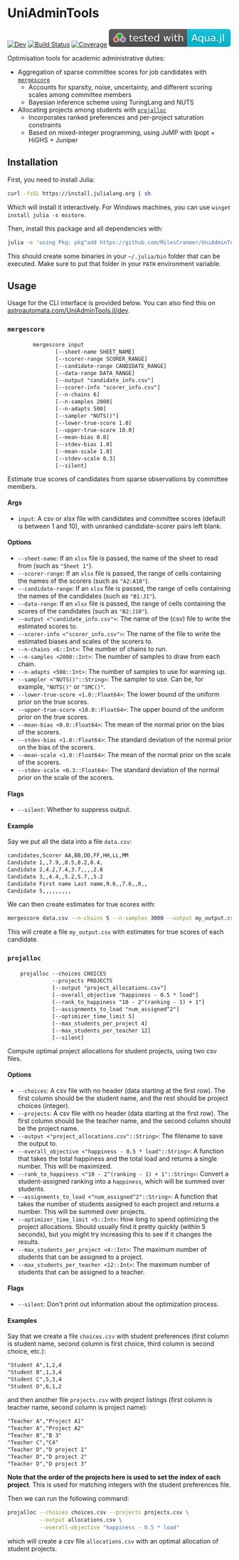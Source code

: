 # UniAdminTools

[![Dev](https://img.shields.io/badge/docs-dev-blue.svg)](https://MilesCranmer.github.io/UniAdminTools.jl/dev/)
[![Build Status](https://github.com/MilesCranmer/UniAdminTools.jl/actions/workflows/CI.yml/badge.svg?branch=master)](https://github.com/MilesCranmer/UniAdminTools.jl/actions/workflows/CI.yml?query=branch%3Amaster)
[![Coverage](https://coveralls.io/repos/github/MilesCranmer/UniAdminTools.jl/badge.svg?branch=master)](https://coveralls.io/github/MilesCranmer/UniAdminTools.jl?branch=master)
[![Aqua](https://raw.githubusercontent.com/JuliaTesting/Aqua.jl/master/badge.svg)](https://github.com/JuliaTesting/Aqua.jl)

Optimisation tools for academic administrative duties:

- Aggregation of sparse committee scores for job candidates with [`mergescore`](#mergescore)
  - Accounts for sparsity, noise, uncertainty, and different scoring scales among committee members
  - Bayesian inference scheme using TuringLang and NUTS
- Allocating projects among students with [`projalloc`](#projalloc)
  - Incorporates ranked preferences and per-project saturation constraints
  - Based on mixed-integer programming, using JuMP with Ipopt + HiGHS + Juniper

## Installation

First, you need to install Julia:

```bash
curl -fsSL https://install.julialang.org | sh
```

Which will install it interactively. For Windows machines, you can use `winget install julia -s msstore`.

Then, install this package and all dependencies with:

```bash
julia -e 'using Pkg; pkg"add https://github.com/MilesCranmer/UniAdminTools.jl"'
```

This should create some binaries in your `~/.julia/bin` folder that can be executed.
Make sure to put that folder in your `PATH` environment variable.

## Usage

Usage for the CLI interface is provided below. You can also find this 
on [astroautomata.com/UniAdminTools.jl/dev](https://astroautomata.com/UniAdminTools.jl/dev/).

### `mergescore`

```text
        mergescore input
               [--sheet-name SHEET_NAME]
               [--scorer-range SCORER_RANGE]
               [--candidate-range CANDIDATE_RANGE]
               [--data-range DATA_RANGE]
               [--output "candidate_info.csv"]
               [--scorer-info "scorer_info.csv"]
               [--n-chains 6]
               [--n-samples 2000]
               [--n-adapts 500]
               [--sampler "NUTS()"]
               [--lower-true-score 1.0]
               [--upper-true-score 10.0]
               [--mean-bias 0.0]
               [--stdev-bias 1.0]
               [--mean-scale 1.0]
               [--stdev-scale 0.3]
               [--silent]
```

Estimate true scores of candidates from sparse observations by committee members.

#### Args

- `input`: A csv or xlsx file with candidates and committee scores (default is between 1 and 10), with
    unranked candidate-scorer pairs left blank.

#### Options

- `--sheet-name`: If an `xlsx` file is passed, the name of the sheet to read from (such as `"Sheet 1"`).
- `--scorer-range`: If an `xlsx` file is passed, the range of cells containing the names of the scorers
    (such as `"A2:A10"`).
- `--candidate-range`: If an `xlsx` file is passed, the range of cells containing the names of the candidates
    (such as `"B1:J1"`).
- `--data-range`: If an `xlsx` file is passed, the range of cells containing the scores of the candidates
    (such as `"B2:J10"`).
- `--output <"candidate_info.csv">`: The name of the (csv) file to write the estimated scores to.
- `--scorer-info <"scorer_info.csv">`: The name of the file to write the estimated biases and scales of the scorers to.
- `--n-chains <6::Int>`: The number of chains to run.
- `--n-samples <2000::Int>`: The number of samples to draw from each chain.
- `--n-adapts <500::Int>`: The number of samples to use for warming up.
- `--sampler <"NUTS()"::String>`: The sampler to use. Can be, for example, `"NUTS()"` or `"SMC()"`.
- `--lower-true-score <1.0::Float64>`: The lower bound of the uniform prior on the true scores.
- `--upper-true-score <10.0::Float64>`: The upper bound of the uniform prior on the true scores.
- `--mean-bias <0.0::Float64>`: The mean of the normal prior on the bias of the scorers.
- `--stdev-bias <1.0::Float64>`: The standard deviation of the normal prior on the bias of the scorers.
- `--mean-scale <1.0::Float64>`: The mean of the normal prior on the scale of the scorers.
- `--stdev-scale <0.3::Float64>`: The standard deviation of the normal prior on the scale of the scorers.

#### Flags

- `--silent`: Whether to suppress output.

#### Example

Say we put all the data into a file `data.csv`:

```csv
candidates,Scorer AA,BB,DD,FF,HH,LL,MM
Candidate 1,,7.9,,8.5,8.2,8.4,
Candidate 2,4.2,7.4,3.7,,,,2.8
Candidate 3,,4.4,,5.2,5.7,,5.2
Candidate First name Last name,9.6,,7.6,,8,,
Candidate 5,,,,,,,,,
```

We can then create estimates for true scores with:

```bash
mergescore data.csv --n-chains 5 --n-samples 3000 --output my_output.csv
```

This will create a file `my_output.csv` with estimates for true
scores of each candidate.

### `projalloc`

```text
    projalloc --choices CHOICES
              --projects PROJECTS
              [--output "project_allocations.csv"]
              [--overall_objective "happiness - 0.5 * load"]
              [--rank_to_happiness "10 - 2^(ranking - 1) + 1"]
              [--assignments_to_load "num_assigned^2"]
              [--optimizer_time_limit 5]
              [--max_students_per_project 4]
              [--max_students_per_teacher 12]
              [--silent]
```

Compute optimal project allocations for student projects, using two csv files.

#### Options

- `--choices`: A csv file with no header (data starting at the first row). The first column
   should be the student name, and the rest should be project choices (integer).
- `--projects`: A csv file with no header (data starting at the first row). The first column
   should be the teacher name, and the second column should be the project name.
- `--output <"project_allocations.csv"::String>`: The filename to save the output to.
- `--overall_objective <"happiness - 0.5 * load"::String>`: A function that takes the total happiness and the total
    load and returns a single number. This will be maximized.
- `--rank_to_happiness <"10 - 2^(ranking - 1) + 1"::String>`: Convert a student-assigned ranking into a `happiness`,
    which will be summed over students.
- `--assignments_to_load <"num_assigned^2"::String>`: A function that takes the number of students assigned
    to each project and returns a number. This will be summed over projects.
- `--optimizer_time_limit <5::Int>`: How long to spend optimizing the project allocations.
    Should usually find it pretty quickly (within 5 seconds), but you might try increasing
    this to see if it changes the results.
- `--max_students_per_project <4::Int>`: The maximum number of students that can be assigned to a project.
- `--max_students_per_teacher <12::Int>`: The maximum number of students that can be assigned to a teacher.

#### Flags

- `--silent`: Don't print out information about the optimization process.

#### Examples

Say that we create a file `choices.csv` with student preferences (first column is student name,
second column is first choice, third column is second choice, etc.):

```csv
"Student A",1,2,4
"Student B",1,3,4
"Student C",5,3,4
"Student D",6,1,2
```

and then another file `projects.csv` with project listings (first column is teacher name,
second column is project name):

```csv
"Teacher A","Project A1"
"Teacher A","Project A2"
"Teacher B","B 3"
"Teacher C","C4"
"Teacher D","D project 1"
"Teacher D","D project 2"
"Teacher D","D project 3"
```

**Note that the order of the projects here is used to set the index
of each project**. This is used for matching integers with the student preferences file.

Then we can run the following command:

```bash
projalloc --choices choices.csv --projects projects.csv \
          --output allocations.csv \
          --overall-objective "happiness - 0.5 * load"
```

which will create a csv file `allocations.csv` with
an optimal allocation of student projects.
